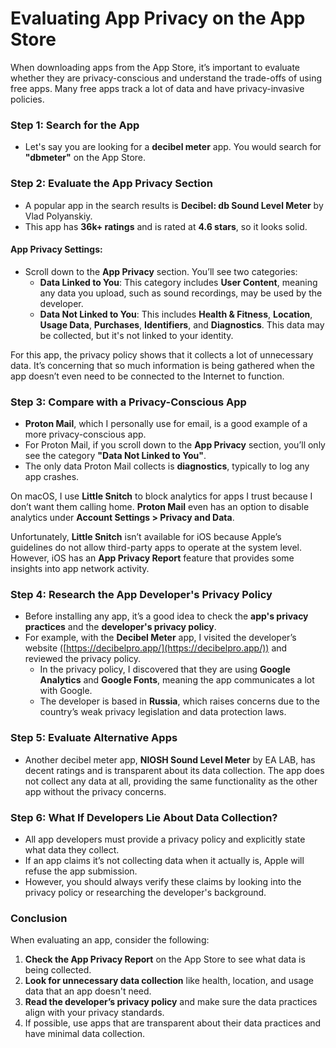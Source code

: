 # Evaluating App Privacy on the App Store

When downloading apps from the App Store, it’s important to evaluate whether they are privacy-conscious and understand the trade-offs of using free apps. Many free apps track a lot of data and have privacy-invasive policies.

### Step 1: Search for the App
- Let's say you are looking for a **decibel meter** app. You would search for **"dbmeter"** on the App Store.

### Step 2: Evaluate the App Privacy Section
- A popular app in the search results is **Decibel: db Sound Level Meter** by Vlad Polyanskiy.
- This app has **36k+ ratings** and is rated at **4.6 stars**, so it looks solid.
  
#### App Privacy Settings:
- Scroll down to the **App Privacy** section. You’ll see two categories:
  - **Data Linked to You**: This category includes **User Content**, meaning any data you upload, such as sound recordings, may be used by the developer.
  - **Data Not Linked to You**: This includes **Health & Fitness**, **Location**, **Usage Data**, **Purchases**, **Identifiers**, and **Diagnostics**. This data may be collected, but it's not linked to your identity.
  
For this app, the privacy policy shows that it collects a lot of unnecessary data. It’s concerning that so much information is being gathered when the app doesn’t even need to be connected to the Internet to function.

### Step 3: Compare with a Privacy-Conscious App
- **Proton Mail**, which I personally use for email, is a good example of a more privacy-conscious app.
- For Proton Mail, if you scroll down to the **App Privacy** section, you’ll only see the category **"Data Not Linked to You"**.
- The only data Proton Mail collects is **diagnostics**, typically to log any app crashes.
  
On macOS, I use **Little Snitch** to block analytics for apps I trust because I don’t want them calling home. **Proton Mail** even has an option to disable analytics under **Account Settings > Privacy and Data**. 

Unfortunately, **Little Snitch** isn’t available for iOS because Apple’s guidelines do not allow third-party apps to operate at the system level. However, iOS has an **App Privacy Report** feature that provides some insights into app network activity.

### Step 4: Research the App Developer's Privacy Policy
- Before installing any app, it’s a good idea to check the **app's privacy practices** and the **developer's privacy policy**.
- For example, with the **Decibel Meter** app, I visited the developer’s website ([https://decibelpro.app/](https://decibelpro.app/)) and reviewed the privacy policy.
  - In the privacy policy, I discovered that they are using **Google Analytics** and **Google Fonts**, meaning the app communicates a lot with Google.
  - The developer is based in **Russia**, which raises concerns due to the country’s weak privacy legislation and data protection laws.

### Step 5: Evaluate Alternative Apps
- Another decibel meter app, **NIOSH Sound Level Meter** by EA LAB, has decent ratings and is transparent about its data collection. The app does not collect any data at all, providing the same functionality as the other app without the privacy concerns.

### Step 6: What If Developers Lie About Data Collection?
- All app developers must provide a privacy policy and explicitly state what data they collect.
- If an app claims it’s not collecting data when it actually is, Apple will refuse the app submission.
- However, you should always verify these claims by looking into the privacy policy or researching the developer's background.

### Conclusion
When evaluating an app, consider the following:
1. **Check the App Privacy Report** on the App Store to see what data is being collected.
2. **Look for unnecessary data collection** like health, location, and usage data that an app doesn't need.
3. **Read the developer’s privacy policy** and make sure the data practices align with your privacy standards.
4. If possible, use apps that are transparent about their data practices and have minimal data collection.
